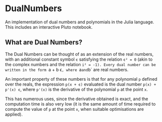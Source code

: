 # DualNumbers
An implementation of dual numbers and polynomials in the Julia language. This includes an interactive Pluto notebook.

## What are Dual Numbers?

The Dual Numbers can be thought of as an extension of the real numbers, with an additional constant symbol `ϵ` satisfying the relation `ϵ² = 0` (akin to the complex numbers and the relation `i² = -1). Every dual number can be written in the form `a + b ϵ`, where `a` and `b` are real numbers.

An important property of these numbers is that for any polynomial `p` defined over the reals, the expression `p(x + ϵ)` evaluated is the dual number `p(x) + p'(x) ϵ`, where `p'(x)` is the derivative of the polynomial `p` at the point `x`.

This has numerous uses, since the derivative obtained is exact, and the computation time is also very low (it is the same amount of time required to compute the value of `p` at the point `x`, when suitable optimisations are applied).

